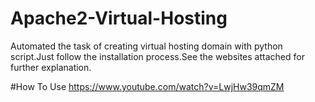 # Apache2-Virtual-Hosting
Automated the task of creating virtual hosting domain with python script.Just follow the installation process.See the websites attached for further explanation.

#How To Use
https://www.youtube.com/watch?v=LwjHw39qmZM
